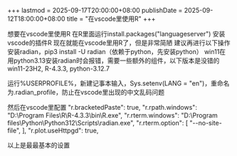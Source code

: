 +++
lastmod = 2025-09-17T20:00:00+08:00
publishDate = 2025-09-12T18:00:00+08:00
title = "在vscode里使用R"
+++

想要在vscode里使用R
在R里面运行install.packages("languageserver")
安装vscode的插件R
现在就能在vscode里用R了，但是非常简陋
建议再进行以下操作
安装radian，pip3 install -U radian（依赖于python，先安装python）
win11在用python3.13安装radian时会报错，需要一些额外的组件，以下版本是没错的
win11-23H2, R-4.3.3, python-3.12.7

运行%USERPROFILE%，新建记事本输入，Sys.setenv(LANG = "en")，重命名为.radian_profile，防止在vscode里出现的中文乱码问题

然后在vscode里配置
"r.bracketedPaste": true,
"r.rpath.windows": "D:\\Program Files\\R\\R-4.3.3\\bin\\R.exe",
"r.rterm.windows": "D:\\Program files\\Python\\Python312\\Scripts\\radian.exe",
"r.rterm.option": [
    "--no-site-file",
],
"r.plot.useHttpgd": true,

以上是最最基本的设置
